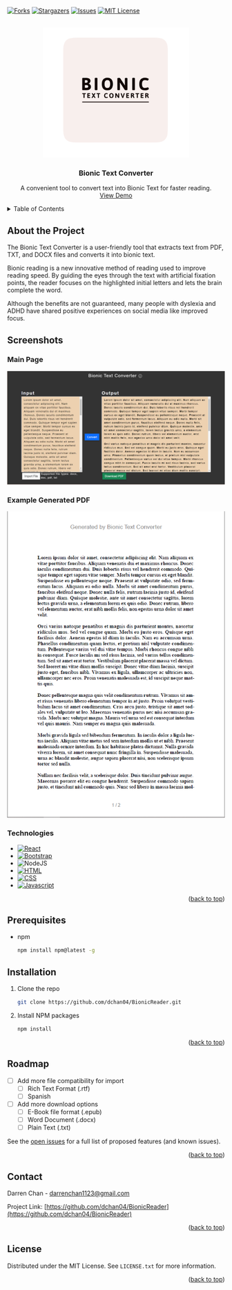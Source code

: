 <a name="readme-top"></a>

[![Forks][forks-shield]][forks-url]
[![Stargazers][stars-shield]][stars-url]
[![Issues][issues-shield]][issues-url]
[![MIT License][license-shield]][license-url]

<!-- PROJECT LOGO -->
<br />
<div align="center">
  <a href="https://github.com/dchan04/BionicReader">
    <img src="images/projectlogo.png" alt="Logo" width="auto" height="300">
  </a>

<h3 align="center">Bionic Text Converter</h3>

  <p align="center">
    A convenient tool to convert text into Bionic Text for faster reading.
    <br />
    <a href="https://dchan04.github.io/BionicReader/">View Demo</a>
  </p>
</div>

<!-- TABLE OF CONTENTS -->
<details>
  <summary>Table of Contents</summary>
  <ol>
    <li><a href="#about-the-project">About The Project</a></li>
    <li><a href="#screenshots">Screenshots</a></li>
    <li><a href="#technologies">Technologies</a></li>
    <li><a href="#prerequisites">Prerequisites</a></li>
    <li><a href="#installation">Installation</a></li>
    <li><a href="#roadmap">Roadmap</a></li>
    <li><a href="#contact">Contact</a></li>
    <li><a href="#license">License</a></li>
  </ol>
</details>

<!-- ABOUT THE PROJECT -->

## About the Project

The Bionic Text Converter is a user-friendly tool
that extracts text from PDF, TXT, and DOCX files and
converts it into bionic text.

Bionic reading is a new innovative method of reading used to improve reading speed. By guiding the eyes through the text with artificial fixation points, the reader focuses on the highlighted initial letters and lets the brain complete the word.

Although the benefits are not guaranteed, many people with dyslexia and ADHD have shared positive experiences on social media like improved focus.

## Screenshots

### Main Page

[![Home page][homepage]](https://dchan04.github.io/BionicReader/)

### Example Generated PDF

[![Table][table]](https://github.com/dchan04/BionicReader/images/ExampleOutput.pdf)

<!-- Built with  -->

### Technologies

-   [![React][React.js]][React-url]
-   [![Bootstrap][Bootstrap.com]][Bootstrap-url]
-   ![NodeJS][Node.js]
-   [![HTML][HTML.com]][HTML-url]
-   [![CSS][CSS.com]][CSS-url]
-   [![Javascript][Javascript.com]][Javascript-url]

<p align="right">(<a href="#readme-top">back to top</a>)</p>

## Prerequisites

-   npm
    ```sh
    npm install npm@latest -g
    ```

## Installation

1. Clone the repo
    ```sh
    git clone https://github.com/dchan04/BionicReader.git
    ```
2. Install NPM packages
    ```sh
    npm install
    ```

<p align="right">(<a href="#readme-top">back to top</a>)</p>

<!-- ROADMAP -->

## Roadmap

-   [ ] Add more file compatibility for import
    -   [ ] Rich Text Format (.rtf)
    -   [ ] Spanish
-   [ ] Add more download options
    -   [ ] E-Book file format (.epub)
    -   [ ] Word Document (.docx)
    -   [ ] Plain Text (.txt)

See the [open issues](https://github.com/dchan04/BionicReader/issues) for a full list of proposed features (and known issues).

<p align="right">(<a href="#readme-top">back to top</a>)</p>

<!-- CONTACT -->

## Contact

Darren Chan - darrenchan1123@gmail.com

Project Link: [https://github.com/dchan04/BionicReader](https://github.com/dchan04/BionicReader)

<p align="right">(<a href="#readme-top">back to top</a>)</p>
<!-- LICENSE -->

## License

Distributed under the MIT License. See `LICENSE.txt` for more information.

<p align="right">(<a href="#readme-top">back to top</a>)</p>

<!-- MARKDOWN LINKS & IMAGES -->
<!-- https://www.markdownguide.org/basic-syntax/#reference-style-links -->

[contributors-shield]: https://img.shields.io/github/contributors/dchan04/BionicReader.svg?style=for-the-badge
[contributors-url]: https://github.com/dchan04/BionicReader/graphs/contributors
[forks-shield]: https://img.shields.io/github/forks/dchan04/BionicReader.svg?style=for-the-badge
[forks-url]: https://github.com/dchan04/BionicReader/network/members
[stars-shield]: https://img.shields.io/github/stars/dchan04/BionicReader.svg?style=for-the-badge
[stars-url]: https://github.com/dchan04/BionicReader/stargazers
[issues-shield]: https://img.shields.io/github/issues/dchan04/BionicReader.svg?style=for-the-badge
[issues-url]: https://github.com/dchan04/BionicReader/issues
[license-shield]: https://img.shields.io/github/license/dchan04/BionicReader.svg?style=for-the-badge
[license-url]: https://github.com/dchan04/BionicReader/blob/master/LICENSE.txt
[linkedin-shield]: https://img.shields.io/badge/-LinkedIn-black.svg?style=for-the-badge&logo=linkedin&colorB=555
[linkedin-url]: https://linkedin.com/in/linkedin_username
[homepage]: images/screenshot1.PNG
[table]: images/screenshot2.PNG
[nested-table]: images/screenshot3.PNG
[Next.js]: https://img.shields.io/badge/next.js-000000?style=for-the-badge&logo=nextdotjs&logoColor=white
[Next-url]: https://nextjs.org/
[React.js]: https://img.shields.io/badge/React-20232A?style=for-the-badge&logo=react&logoColor=61DAFB
[React-url]: https://reactjs.org/
[Vue.js]: https://img.shields.io/badge/Vue.js-35495E?style=for-the-badge&logo=vuedotjs&logoColor=4FC08D
[Bootstrap.com]: https://img.shields.io/badge/Bootstrap-563D7C?style=for-the-badge&logo=bootstrap&logoColor=white
[Bootstrap-url]: https://getbootstrap.com
[Javascript.com]: https://img.shields.io/badge/JavaScript-323330?style=for-the-badge&logo=javascript&logoColor=F7DF1E
[Javascript-url]: https://Javascript.com
[HTML.com]: https://img.shields.io/badge/HTML5-E34F26?style=for-the-badge&logo=html5&logoColor=white
[HTML-url]: https://html.com/
[CSS.com]: https://img.shields.io/badge/CSS3-1572B6?style=for-the-badge&logo=css3&logoColor=white
[CSS-url]: https://css.com/
[SQLite.com]: https://img.shields.io/badge/sqlite-%2307405e.svg?style=for-the-badge&logo=sqlite&logoColor=white
[SQLite-url]: https://www.sqlite.org/index.html
[ASP.Net]: https://img.shields.io/badge/.NET-5C2D91?style=for-the-badge&logo=.net&logoColor=white
[Node.js]: https://img.shields.io/badge/node.js-6DA55F?style=for-the-badge&logo=node.js&logoColor=white
